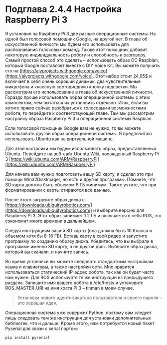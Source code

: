 # Подглава 2.4.4 Настройка Raspberry Pi 3



Я установил на Raspberry Pi 3 две разные операционные системы. На одной был голосовой помощник Google, на другой нет. В главе об искусственной личности мы будем его использовать для распознавания голосовых команд. Также этот помощник добавит некоторую индивидуальность роботу и способность к разговору. Самый простой способ это сделать – использовать образ ОС Raspbian, который Google поставляет вместе с DIY Voice Kit. Вы можете получить его на [https://aiyprojects.withgoogle.com/voice](https://aiyprojects.withgoogle.com/voice). Этот набор стоит 24.95$ и включает в себя очень хороший динамик, два чувствительные микрофона и классную светодиодную кнопку подсветки. Мы рассмотрим его использование в главе об искусственной личности. Гораздо проще использовать образ операционной системы с этим комплектом, чем пытаться их установить отдельно. Итак, если вы хотите прямо сейчас разобраться с голосовыми возможностями робота, то перейдите к соответствующей главе. Там мы рассмотрим настройку образа Raspberry Pi 3 и операционной системы Raspbian. 

Если голосовой помощник Google вам не нужно, то вы можете использовать другой образ операционной системы. Я предпочитаю использовать Ubuntu как на виртуальной машине. 

Для этой настройки мы будем использовать образ, предоставленный Ubuntu. Перейдите на веб-сайт Ubuntu Wiki, посвященный Raspberry Pi 3 [https://wiki.ubuntu.com/ARM/RaspberryPi](https://wiki.ubuntu.com/ARM/RaspberryPi)

Для начала вам нужно подготовить вашу SD карту, я сделал это при помощи Win32DiskImager, но есть и другие программы. Помните, что SD карта должна быть объемом 8 ГБ минимум. Также учтите, что при форматировании с карты стираются все данные. 

После этого загрузите образ диска с [https://downloads.ubiquityrobotics.com/](https://downloads.ubiquityrobotics.com/) и выберите версию для Raspberry Pi 3. Этот образ занимает 1.2 ГБ и включается в себя ROS, это сэкономит много времени в дальнейшем. 

Следуя инструкциям вашей SD карты \(она должна быть 10 Класса и объемом хотя бы 8-16 ГБ\). Вставь карту в свой ридер и запустите программу по созданию образу диска. Убедитесь, что вы выбрали в программе именно SD карту, а не другой диск. Выберите образ диска, который вы скачали, и начните запись. 

Во время установки вы можете следовать стандартным настройкам языка и клавиатуры, а также настройки сети. Мне нравится использоваться статический IP-адрес робота, так как он будет часто нам нужен. Для ROS используйте те же инструкции из предыдущего раздела. Запишите имя вашего робота в /etc/hosts и установите ROS\_MASTER\_URI на имя хоста Pi 3 – tinman в моем случае. 

> Установка нового идентификатора пользователя и своего пароля – это хорошая идея.

Операционная система уже содержит Python, поэтому вам следует лишь следовать тем же инструкция для установки дополнительных библиотек, что и дальше. Кроме этого, нам потребуется новый пакет Pyserial для связи с serial портом:

`pip install pyserial`

